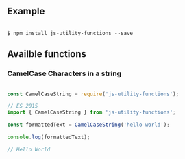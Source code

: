## Example

```shell

$ npm install js-utility-functions --save

```

## Availble functions

### CamelCase Characters in a string


```Javascript

const CamelCaseString = require('js-utility-functions');

// ES 2015
import { CamelCaseString } from 'js-utility-functions';

const formattedText = CamelCaseString('hello world');

console.log(formattedText);

// Hello World

```
